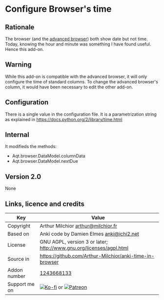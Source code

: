# Configure Browser's time
## Rationale
The browser (and the [advanced browser](https://ankiweb.net/shared/info/874215009)) both show date but not time. Today, knowing the hour and minute was something I have found useful. Hence this add-on.


## Warning
While this add-on is compatible with the advanced browser, it will only configure the time of standard columns. To change the advanced browser's column, it would have been necessary to edit the other add-on.

## Configuration
There is a single value in the configuration file. It is a parametrization string as explained in https://docs.python.org/2/library/time.html
## Internal
It modifieds the methods:
* Aqt.browser.DataModel.columnData
* Aqt.browser.DataModel.nextDue

## Version 2.0
None

## Links, licence and credits

Key         |Value
------------|-------------------------------------------------------------------
Copyright   | Arthur Milchior <arthur@milchior.fr>
Based on    | Anki code by Damien Elmes <anki@ichi2.net>
License     | GNU AGPL, version 3 or later; http://www.gnu.org/licenses/agpl.html
Source in   | https://github.com/Arthur-Milchior/anki-time-in-browser
Addon number| [1243668133](https://ankiweb.net/shared/info/1243668133)
Support me on| [![Ko-fi](https://ko-fi.com/img/Kofi_Logo_Blue.svg)](Ko-fi.com/arthurmilchior) or [![Patreon](http://www.milchior.fr/patreon.png)](https://www.patreon.com/bePatron?u=146206)
